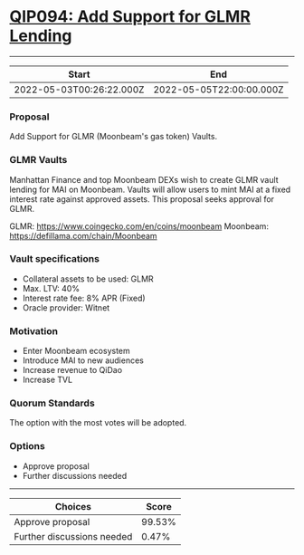 
# [QIP094: Add Support for GLMR Lending](https://snapshot.org/#/qidao.eth/proposal/0xdf33bb2d234b7f8695100103dfd03836233dd68ceb553cfc42719e75b6c807ad)

---
| Start | End |
| --- | --- |
| 2022-05-03T00:26:22.000Z | 2022-05-05T22:00:00.000Z |


### Proposal

Add Support for GLMR (Moonbeam's gas token) Vaults.

### GLMR Vaults

Manhattan Finance and top Moonbeam DEXs wish to create GLMR vault lending for MAI on Moonbeam. Vaults will allow users to mint MAI at a fixed interest rate against approved assets. This proposal seeks approval for GLMR.

GLMR: https://www.coingecko.com/en/coins/moonbeam
Moonbeam: https://defillama.com/chain/Moonbeam

### Vault specifications

* Collateral assets to be used: GLMR
* Max. LTV: 40%
* Interest rate fee: 8% APR (Fixed)
* Oracle provider: Witnet

### Motivation

* Enter Moonbeam ecosystem
* Introduce MAI to new audiences
* Increase revenue to QiDao
* Increase TVL

### Quorum Standards

The option with the most votes will be adopted.

### Options

* Approve proposal
* Further discussions needed

---
| Choices | Score |
| --- | --- |
| Approve proposal | 99.53% |
| Further discussions needed | 0.47% |

